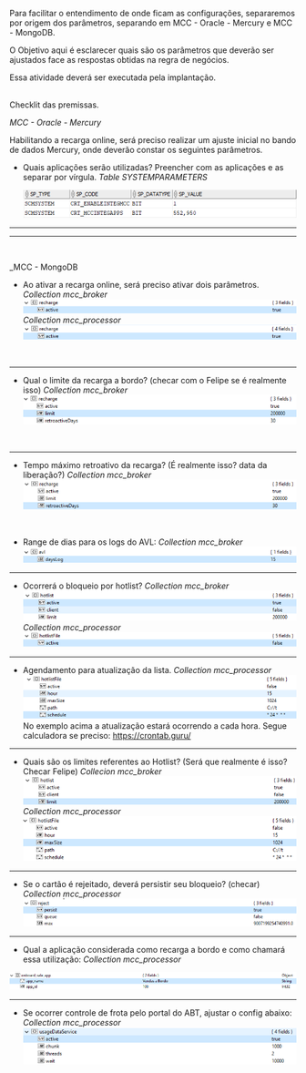 Para facilitar o entendimento de onde ficam as configurações, separaremos por origem dos parâmetros, separando em MCC - Oracle - Mercury e MCC - MongoDB.

O Objetivo aqui é esclarecer quais são os parâmetros que deverão ser ajustados face as respostas obtidas na regra de negócios.

Essa atividade deverá ser executada pela implantação.

<br>
Checklit das premissas.

_MCC - Oracle - Mercury_

Habilitando a recarga online, será preciso realizar um ajuste inicial no bando de dados Mercury, onde deverão constar os seguintes parâmetros.
- Quais aplicações serão utilizadas? Preencher com as aplicações e as separar por vírgula.
_Table SYSTEMPARAMETERS_
 
  ![image.png](/.attachments/image-a932af1e-69a4-4e2e-9d4d-88bb9009301c.png)


---
---
<br>

_MCC - MongoDB

- Ao ativar a recarga online, será preciso ativar dois parâmetros.
  _Collection mcc_broker_
![image.png](/.attachments/image-0297b5a2-e15a-4436-9d62-d8cb1bee8e1d.png)
  _Collection mcc_processor_
![image.png](/.attachments/image-6775be80-29e4-48a3-8d8e-d3d63b997242.png)
<br>

---
- Qual o limite da recarga a bordo? (checar com o Felipe se é realmente isso)
_Collection mcc_broker_
![image.png](/.attachments/image-0d272df1-e2fa-4d39-ac8a-ad5f91eed4f5.png)
<br>

---
- Tempo máximo retroativo da recarga? (É realmente isso? data da liberação?)
_Collection mcc_broker_
![image.png](/.attachments/image-67bffef2-5cf9-4ecb-aa7c-43b0d660bc3e.png)
<br>

- Range de dias para os logs do AVL:
_Collection mcc_broker_
![image.png](/.attachments/image-794768e3-ffb6-4ea0-a796-4358a37794cd.png)

---
- Ocorrerá o bloqueio por hotlist?
_Collection mcc_broker_
![image.png](/.attachments/image-e27a0bbe-20dd-4794-9417-dde75510d920.png)
_Collection mcc_processor_
![image.png](/.attachments/image-b7962e5b-0b32-4cc9-bb08-c3418c202fbe.png)

---

- Agendamento para atualização da lista.
_Collection mcc_processor_
![image.png](/.attachments/image-c6e63e22-02c2-4035-adec-a7b5ed0cb3ab.png)
No exemplo acima a atualização estará ocorrendo a cada hora. Segue calculadora se preciso: https://crontab.guru/

---

- Quais são os limites referentes ao Hotlist? (Será que realmente é isso? Checar Felipe)
_Collecion mcc_broker_
![image.png](/.attachments/image-95142e8b-53fd-4347-88fe-efcb6c16ccc2.png)
_Collection mcc_processor_
![image.png](/.attachments/image-f095ec2f-768f-4367-91f3-3d382b9aa7ca.png)

---


- Se o cartão é rejeitado, deverá persistir seu bloqueio? (checar)
_Collection mcc_processor_
![image.png](/.attachments/image-96bcd1e2-a795-450c-9595-2bf4b0aecf53.png)

---

- Qual a aplicação considerada como recarga a bordo e como chamará essa utilização:
_Collection mcc_processor_

![image.png](/.attachments/image-7567c400-8f06-49cf-b692-3c466a883882.png)

----

- Se ocorrer controle de frota pelo portal do ABT, ajustar o config abaixo:
_Collection mcc_processor_
![image.png](/.attachments/image-4171b8c5-4b5e-4b0d-87ba-df6f50aa8576.png)

